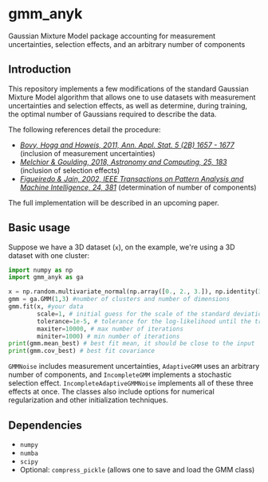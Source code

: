 # gmm_anyk
 Gaussian Mixture Model package accounting for measurement uncertainties, selection effects, and an arbitrary number of components

## Introduction

This repository implements a few modifications of the standard Gaussian Mixture Model algorithm that allows one to use datasets with measurement uncertainties and selection effects, as well as determine, during training, the optimal number of Gaussians required to describe the data.

The following references detail the procedure:
-  _[Bovy, Hogg and Howeis, 2011, Ann. Appl. Stat. 5 (2B) 1657 - 1677](https://doi.org/10.1214/10-AOAS439)_ (inclusion of measurement uncertainties)
- _[Melchior & Goulding, 2018, Astronomy and Computing, 25, 183](http://doi.org/10.1016/j.ascom.2018.09.013)_ (inclusion of selection effects)
- _[Figueiredo & Jain, 2002, IEEE Transactions on Pattern Analysis and Machine Intelligence, 24, 381](https://ieeexplore.ieee.org/document/990138)_ (determination of number of components)

The full implementation will be described in an upcoming paper. 

## Basic usage 
Suppose we have a 3D dataset (`x`), on the example, we're using a 3D dataset with one cluster:
```py
import numpy as np
import gmm_anyk as ga

x = np.random.multivariate_normal(np.array([0., 2., 3.]), np.identity(3), size=1000) # 3D Gaussian centered at (0,2,3) with the identity matrix as the covariance, 1000 samples
gmm = ga.GMM(1,3) #number of clusters and number of dimensions
gmm.fit(x, #your data 
		scale=1, # initial guess for the scale of the standard deviation 
		tolerance=1e-5, # tolerance for the log-likelihood until the training is considered successfgull 
		maxiter=10000, # max number of iterations
		miniter=1000) # min number of iterations
print(gmm.mean_best) # best fit mean, it should be close to the input
print(gmm.cov_best) # best fit covariance
```

`GMMNoise` includes measurement uncertainties, `AdaptiveGMM` uses an arbitrary number of components, and `IncompleteGMM` implements a stochastic selection effect. `IncompleteAdaptiveGMMNoise` implements all of these three effects at once. The classes also include options for numerical regularization and other initialization techniques.

## Dependencies
- `numpy`
- `numba`
- `scipy`
- Optional: `compress_pickle` (allows one to save and load the GMM class)